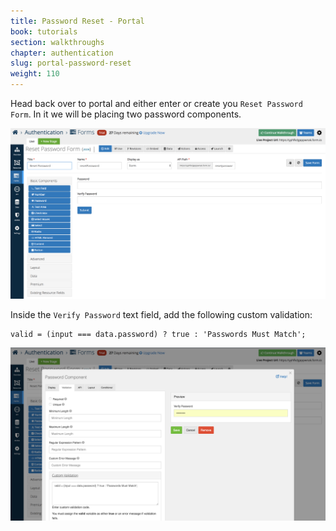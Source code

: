 ```yaml
---
title: Password Reset - Portal
book: tutorials
section: walkthroughs
chapter: authentication
slug: portal-password-reset
weight: 110
---
```

Head back over to portal and either enter or create you `Reset Password Form`. In it we will be placing two password
components.

![Portal Password Reset](/assets/img/tutorials/walkthroughs/authentication/reset-password-01.png)

Inside the `Verify Password` text field, add the following custom validation:

```
valid = (input === data.password) ? true : 'Passwords Must Match';
```

![Portal Password Reset](/assets/img/tutorials/walkthroughs/authentication/reset-password-02.png)

